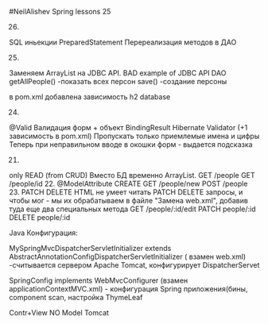 #NeilAlishev Spring lessons 25

26.
SQL иньекции
PreparedStatement
Перереализация методов в ДАО

25.
Заменяем ArrayList на JDBC API.
BAD example of JDBC API
DAO getAllPeople() -показать всех персон
save() -создание персоны

в pom.xml добавлена зависимость h2 database 

24.
@Valid Валидация форм + объект BindingResult
Hibernate Validator (+1 зависимость в pom.xml)
Пропускать только приемлемые имена и цифры
Теперь при неправильном вводе в окошки форм - выдается подсказка


21.
only READ  (from CRUD)
Вместо БД временно ArrayList.
GET /people
GET /people/id
22.
@ModelAttribute
CREATE
GET /people/new
POST /people
23.
PATCH  DELETE
HTML не умеет читать PATCH DELETE запросы, и чтобы мог - мы их обрабатываем в файле "Замена web.xml",
добавив туда еще два специальных метода
GET /people/:id/edit
PATCH people/:id
DELETE people/:id


Java Конфигурация:

MySpringMvcDispatcherServletInitializer extends AbstractAnnotationConfigDispatcherServletInitializer
( взамен web.xml) -считывается сервером Apache Tomcat, конфигурирует DispatcherServet

SpringConfig implements WebMvcConfigurer
(взамен applicationContextMVC.xml) - конфигурация Spring приложения(бины, component scan, настройка ThymeLeaf

Contr+View 
NO Model 
Tomcat


